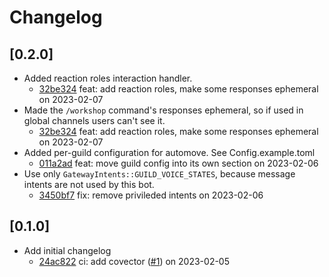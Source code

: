 # Changelog

## \[0.2.0]

- Added reaction roles interaction handler.
  - [32be324](https://github.com/SSPS-KB/workshop-bot/commit/32be324861f6380497eea0cae3371084f5ab55f8) feat: add reaction roles, make some responses ephemeral on 2023-02-07
- Made the `/workshop` command's responses ephemeral, so if used in global channels users can't see it.
  - [32be324](https://github.com/SSPS-KB/workshop-bot/commit/32be324861f6380497eea0cae3371084f5ab55f8) feat: add reaction roles, make some responses ephemeral on 2023-02-07
- Added per-guild configuration for automove. See Config.example.toml
  - [011a2ad](https://github.com/SSPS-KB/workshop-bot/commit/011a2ade3ca5b4547dda995fe0b0befe82c3568a) feat: move guild config into its own section on 2023-02-06
- Use only `GatewayIntents::GUILD_VOICE_STATES`, because message intents are not used by this bot.
  - [3450bf7](https://github.com/SSPS-KB/workshop-bot/commit/3450bf71b51d96018f1419b119cad1f6a0e322b6) fix: remove privileded intents on 2023-02-06

## \[0.1.0]

- Add initial changelog
  - [24ac822](https://github.com/SSPS-KB/workshop-bot/commit/24ac82277f37d9e77cedfb5efe95b4444913d000) ci: add covector ([#1](https://github.com/SSPS-KB/workshop-bot/pull/1)) on 2023-02-05
